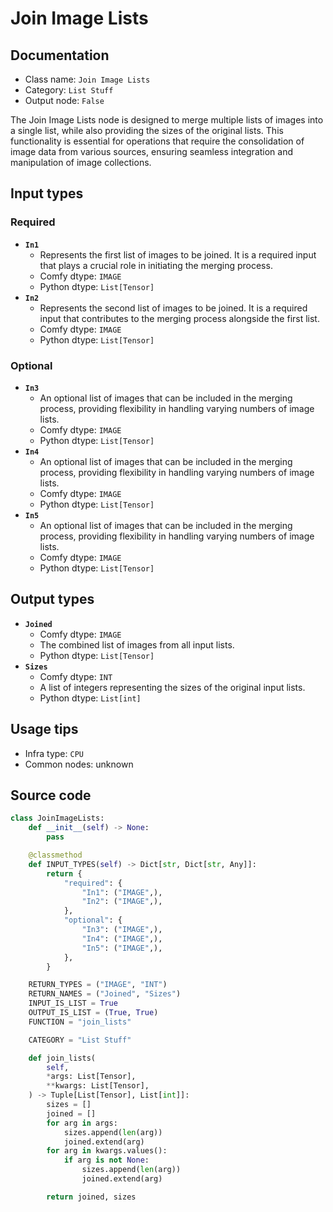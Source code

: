# Join Image Lists
## Documentation
- Class name: `Join Image Lists`
- Category: `List Stuff`
- Output node: `False`

The Join Image Lists node is designed to merge multiple lists of images into a single list, while also providing the sizes of the original lists. This functionality is essential for operations that require the consolidation of image data from various sources, ensuring seamless integration and manipulation of image collections.
## Input types
### Required
- **`In1`**
    - Represents the first list of images to be joined. It is a required input that plays a crucial role in initiating the merging process.
    - Comfy dtype: `IMAGE`
    - Python dtype: `List[Tensor]`
- **`In2`**
    - Represents the second list of images to be joined. It is a required input that contributes to the merging process alongside the first list.
    - Comfy dtype: `IMAGE`
    - Python dtype: `List[Tensor]`
### Optional
- **`In3`**
    - An optional list of images that can be included in the merging process, providing flexibility in handling varying numbers of image lists.
    - Comfy dtype: `IMAGE`
    - Python dtype: `List[Tensor]`
- **`In4`**
    - An optional list of images that can be included in the merging process, providing flexibility in handling varying numbers of image lists.
    - Comfy dtype: `IMAGE`
    - Python dtype: `List[Tensor]`
- **`In5`**
    - An optional list of images that can be included in the merging process, providing flexibility in handling varying numbers of image lists.
    - Comfy dtype: `IMAGE`
    - Python dtype: `List[Tensor]`
## Output types
- **`Joined`**
    - Comfy dtype: `IMAGE`
    - The combined list of images from all input lists.
    - Python dtype: `List[Tensor]`
- **`Sizes`**
    - Comfy dtype: `INT`
    - A list of integers representing the sizes of the original input lists.
    - Python dtype: `List[int]`
## Usage tips
- Infra type: `CPU`
- Common nodes: unknown


## Source code
```python
class JoinImageLists:
    def __init__(self) -> None:
        pass

    @classmethod
    def INPUT_TYPES(self) -> Dict[str, Dict[str, Any]]:
        return {
            "required": {
                "In1": ("IMAGE",),
                "In2": ("IMAGE",),
            },
            "optional": {
                "In3": ("IMAGE",),
                "In4": ("IMAGE",),
                "In5": ("IMAGE",),
            },
        }

    RETURN_TYPES = ("IMAGE", "INT")
    RETURN_NAMES = ("Joined", "Sizes")
    INPUT_IS_LIST = True
    OUTPUT_IS_LIST = (True, True)
    FUNCTION = "join_lists"

    CATEGORY = "List Stuff"

    def join_lists(
        self,
        *args: List[Tensor],
        **kwargs: List[Tensor],
    ) -> Tuple[List[Tensor], List[int]]:
        sizes = []
        joined = []
        for arg in args:
            sizes.append(len(arg))
            joined.extend(arg)
        for arg in kwargs.values():
            if arg is not None:
                sizes.append(len(arg))
                joined.extend(arg)

        return joined, sizes

```
